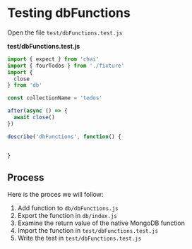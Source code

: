 # Testing dbFunctions

Open the file `test/dbFunctions.test.js`

__test/dbFunctions.test.js__
```js
import { expect } from 'chai'
import { fourTodos } from './fixture'
import { 
  close
} from 'db'

const collectionName = 'todos'

after(async () => {
  await close()
})

describe('dbFunctions', function() {


}
```

## Process

Here is the proces we will follow:

1. Add function to `db/dbFunctions.js`
1. Export the function in `db/index.js`
1. Examine the return value of the native MongoDB function
1. Import the function in `test/dbFunctions.test.js`
1. Write the test in `test/dbFunctions.test.js`


